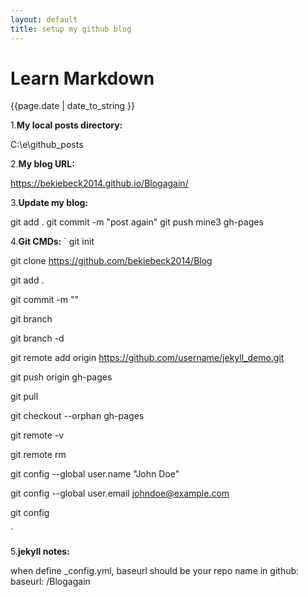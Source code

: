 ```yaml
---
layout: default
title: setup my github blog
---
```


# Learn Markdown


<p>{{page.date | date_to_string }}</p>


1.**My local posts directory:**

C:\e\github\_posts


2.**My blog URL:**

https://bekiebeck2014.github.io/Blogagain/


3.**Update my blog:**

git add .
git commit -m "post again"
git push mine3 gh-pages


4.**Git CMDs:**
`
git init

git clone https://github.com/bekiebeck2014/Blog

git add .

git commit -m ""

git branch

git branch -d

git remote add origin https://github.com/username/jekyll_demo.git

git push origin gh-pages

git pull

git checkout --orphan gh-pages

git remote -v

git remote rm 

git config --global user.name "John Doe"

git config --global user.email johndoe@example.com 

git config

`


5.**jekyll notes:**

when define _config.yml, baseurl should be your repo name in github:
baseurl: /Blogagain




